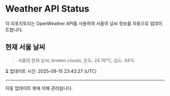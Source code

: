 
# Weather API Status

이 리포지토리는 OpenWeather API를 사용하여 서울의 날씨 정보를 자동으로 업데이트합니다.

## 현재 서울 날씨
> 서울의 현재 날씨: broken clouds, 온도: 24.76°C, 습도: 94%

⏳ 업데이트 시간: 2025-09-15 23:43:27 (UTC)

---
자동 업데이트 봇에 의해 관리됩니다.
